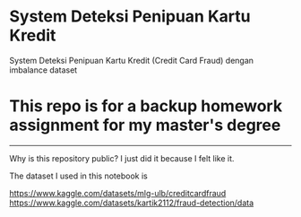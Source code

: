 # System Deteksi Penipuan Kartu Kredit
System Deteksi Penipuan Kartu Kredit (Credit Card Fraud) dengan imbalance dataset

# This repo is for a backup homework assignment for my master's degree 
---

Why is this repository public? I just did it because I felt like it.


The dataset I used in this notebook is 

https://www.kaggle.com/datasets/mlg-ulb/creditcardfraud
https://www.kaggle.com/datasets/kartik2112/fraud-detection/data
